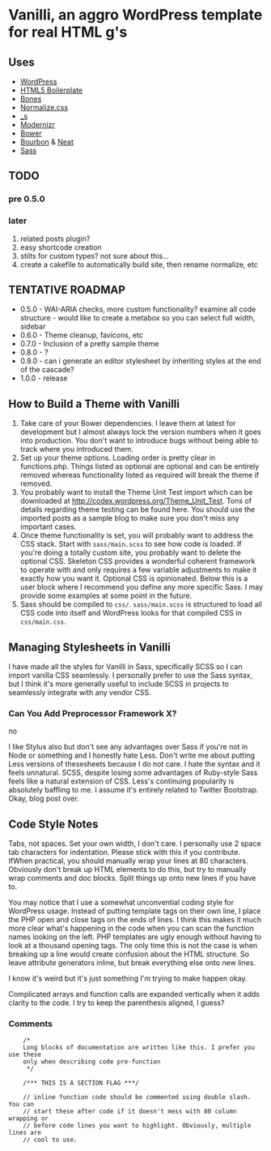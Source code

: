 # Vanilli, an aggro WordPress template for real HTML g's

## Uses

* [WordPress](http://wordpress.org)
* [HTML5 Boilerplate](http://html5boilerplate.com)
* [Bones](http://themble.com/bones)
* [Normalize.css](http://necolas.github.io/normalize.css)
* [_s](http://underscores.me)
* [Modernizr](http://modernizr.com)
* [Bower](http://bower.io)
* [Bourbon](http://bourbon.io) & [Neat](http://neat.bourbon.io)
* [Sass](http://sass-lang.com)

## TODO

### pre 0.5.0


### later

1. related posts plugin?
2. easy shortcode creation
3. stilts for custom types? not sure about this...
4. create a cakefile to automatically build site, then rename normalize, etc

## TENTATIVE ROADMAP

* 0.5.0 - WAI-ARIA checks, more custom functionality? examine all code structure - would like to create a metabox so you can select full width, sidebar
* 0.6.0 - Theme cleanup, favicons, etc
* 0.7.0 - Inclusion of a pretty sample theme
* 0.8.0 - ?
* 0.9.0 - can i generate an editor stylesheet by inheriting styles at the end of the cascade?
* 1.0.0 - release

## How to Build a Theme with Vanilli

1. Take care of your Bower dependencies. I leave them at latest for development but I almost always lock the version numbers when it goes into production. You don't want to introduce bugs without being able to track where you introduced them.
2. Set up your theme options. Loading order is pretty clear in functions.php. Things listed as optional are optional and can be entirely removed whereas functionality listed as required will break the theme if removed.
3. You probably want to install the Theme Unit Test import which can be downloaded at http://codex.wordpress.org/Theme_Unit_Test. Tons of details regarding theme testing can be found here. You should use the imported posts as a sample blog to make sure you don't miss any important cases.
4. Once theme functionality is set, you will probably want to address the CSS stack. Start with `sass/main.scss` to see how code is loaded. If you're doing a totally custom site, you probably want to delete the optional CSS. Skeleton CSS provides a wonderful coherent framework to operate with and only requires a few variable adjustments to make it exactly how you want it. Optional CSS is opinionated. Below this is a user block where I recommend you define any more specific Sass. I may provide some examples at some point in the future.
5. Sass should be compiled to `css/`. `sass/main.scss` is structured to load all CSS code into itself and WordPress looks for that compiled CSS in `css/main.css`.

## Managing Stylesheets in Vanilli

I have made all the styles for Vanilli in Sass, specifically SCSS so I can import vanilla CSS seamlessly. I personally prefer to use the Sass syntax, but I think it's more generally useful to include SCSS in projects to seamlessly integrate with any vendor CSS.

### Can You Add Preprocessor Framework X?

no

I like Stylus also but don't see any advantages over Sass if you're not in Node or something and I honestly hate Less. Don't write me about putting Less versions of thesesheets because I do not care. I hate the syntax and it feels unnatural. SCSS, despite losing some advantages of Ruby-style Sass feels like a natural extension of CSS. Less's continuing popularity is absolutely baffling to me. I assume it's entirely related to Twitter Bootstrap. Okay, blog post over.

## Code Style Notes

Tabs, not spaces. Set your own width, I don't care. I personally use 2 space tab characters for indentation. Please stick with this if you contribute. IfWhen practical, you should manually wrap your lines at 80 characters. Obviously don't break up HTML elements to do this, but try to manually wrap comments and doc blocks. Split things up onto new lines if you have to.

You may notice that I use a somewhat unconvential coding style for WordPress usage. Instead of putting template tags on their own line, I place the PHP open and close tags on the ends of lines. I think this makes it much more clear what's happening in the code when you can scan the function names looking on the left. PHP templates are ugly enough without having to look at a thousand opening tags. The only time this is not the case is when breaking up a line would create confusion about the HTML structure. So leave attribute generators inline, but break everything else onto new lines.

I know it's weird but it's just something I'm trying to make happen okay.

Complicated arrays and function calls are expanded vertically when it adds clarity to the code. I try to keep the parenthesis aligned, I guess?

### Comments

		/*
		Long blocks of documentation are written like this. I prefer you use these
		only when describing code pre-function
		 */

		/*** THIS IS A SECTION FLAG ***/

		// inline function code should be commented using double slash. You can
		// start these after code if it doesn't mess with 80 column wrapping or
		// before code lines you want to highlight. Obviously, multiple lines are
		// cool to use.

